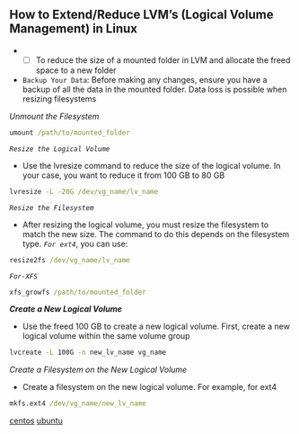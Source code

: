 ## How to Extend/Reduce LVM’s (Logical Volume Management) in Linux

* - [ ] To reduce the size of a mounted folder in LVM and allocate the freed space to a new folder

* `Backup Your Data`: Before making any changes, ensure you have a backup of all the data in the mounted folder. Data loss is possible when resizing filesystems

_Unmount the Filesystem_

```cmd
umount /path/to/mounted_folder
```
_`Resize the Logical Volume`_

- Use the lvresize command to reduce the size of the logical volume. In your case, you want to reduce it from 100 GB to 80 GB

```cmd
lvresize -L -20G /dev/vg_name/lv_name
```

_`Resize the Filesystem`_

- After resizing the logical volume, you must resize the filesystem to match the new size. The command to do this depends on the filesystem type. _`For ext4`_, you can use:

```cmd
resize2fs /dev/vg_name/lv_name
```
_`For-XFS`_

```cmd
xfs_growfs /path/to/mounted_folder
```

_**Create a New Logical Volume**_

- Use the freed 100 GB to create a new logical volume. First, create a new logical volume within the same volume group

```cmd
lvcreate -L 100G -n new_lv_name vg_name
```

_Create a Filesystem on the New Logical Volume_

- Create a filesystem on the new logical volume. For example, for ext4

 ```cmd
mkfs.ext4 /dev/vg_name/new_lv_name
```

















[centos](https://www.tecmint.com/extend-and-reduce-lvms-in-linux/)
[ubuntu](https://packetpushers.net/ubuntu-extend-your-default-lvm-space/#:~:text=To%20use%20up%20that%20free,to%20make%20sure%20it%20changed.)


